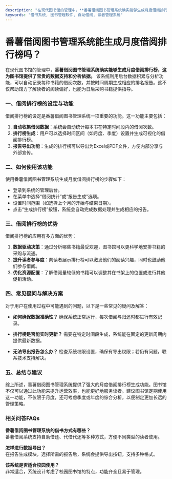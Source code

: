 ```yaml
---
description: "在现代图书馆的管理中，**番薯借阅图书管理系统确实能够生成月度借阅排行榜，这为图书馆提供了宝贵的数据支持和分析依据。** 该系统利用后台数据积累与分析功能，可以自动记录每种书籍的借阅次数，并按时间周期生成相应的排名报告。这不仅帮助馆方了解读者的阅读偏好，也能为日后采购书籍提供指导。"
keywords: "借书系统, 图书管理软件, 自助借阅, 读者管理系统"
---
```

# 番薯借阅图书管理系统能生成月度借阅排行榜吗？

在现代图书馆的管理中，**番薯借阅图书管理系统确实能够生成月度借阅排行榜，这为图书馆提供了宝贵的数据支持和分析依据。** 该系统利用后台数据积累与分析功能，可以自动记录每种书籍的借阅次数，并按时间周期生成相应的排名报告。这不仅帮助馆方了解读者的阅读偏好，也能为日后采购书籍提供指导。

### 一、借阅排行榜的设定与功能
借阅排行榜的设定是番薯借阅图书管理系统一项重要的功能。这一功能主要包括：

1. **自动收集借阅数据**：系统会自动统计每本书在特定时间段内的借阅次数。
2. **排行榜生成**：用户可以选择时间区间（如月度、季度）设置并生成可视化的借阅排行榜。
3. **报告导出功能**：生成的排行榜可以导出为Excel或PDF文件，方便内部分享与外部宣传。

### 二、如何使用该功能
使用番薯借阅图书管理系统生成月度借阅排行榜的步骤如下：

- 登录到系统的管理后台。
- 在菜单中选择“借阅统计”或“报告生成”选项。
- 设置时间范围（如选择上个月的开始与结束日期）。
- 点击“生成排行榜”按钮，系统会自动完成数据处理并生成相应的报告。

### 三、借阅排行榜的优势
借阅排行榜的应用有多方面的优势：

1. **数据驱动决策**：通过分析哪些书籍最受欢迎，图书馆可以更科学地安排书籍的采购与流通。
2. **提升读者参与度**：向读者展示排行榜可以激发他们的阅读兴趣，同时也鼓励他们参与借阅。
3. **优化资源配置**：了解借阅量较低的书籍可以调整其在书架上的位置或进行其他促销活动。

### 四、常见疑问与解决方案
对于用户在使用过程中可能遇到的问题，以下是一些常见的疑问及解答：

- **如何确保数据准确性？**
  确保系统正常运行，每次借阅与归还时都进行有效记录。

- **排行榜是否能实时更新？**
  需要在特定时间段生成，系统能在固定的更新周期内提供最新数据。

- **无法导出报告怎么办？**
  检查系统权限设置，确保有导出权限；若仍有问题，联系技术支持解决。

### 五、总结与建议
综上所述，番薯借阅图书管理系统提供了强大的月度借阅排行榜生成功能。图书馆不仅可以通过此功能来提升运营效率，也能更好地服务读者。建议图书馆定期使用这一功能，不仅限于月度，还可考虑季度或年度的综合分析，以便制定更加长远的管理策略。

### 相关问答FAQs
**番薯借阅图书管理系统的借书方式有哪些？**  
番薯借阅系统支持自助借还、代借代还等多种方式，方便不同类型的读者使用。

**怎样进行数据导出？**  
在报告生成模块，选择所需的报告后，系统会提供导出按钮，支持多种格式。

**该系统是否适合校园使用？**  
非常适合，系统设计考虑了校园图书馆的特点，功能齐全且易于管理。

